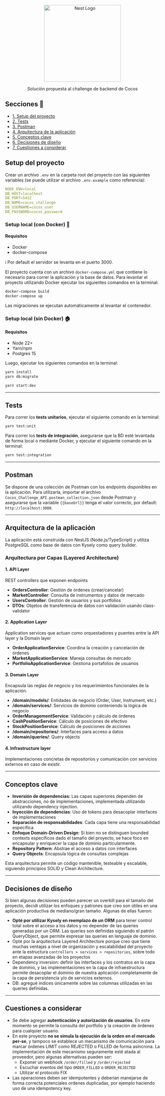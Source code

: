 <p align="center">
  <a href="http://nestjs.com/" target="blank"><img src="https://cdn.prod.website-files.com/62e443aeb2cdfb6f2b0306a5/65cd2448467950674f70e3db_cocosLogos%20p%20caso%20de%20exito.png" width="250" alt="Nest Logo" /></a>
</p>

<p align="center">
  Solución propuesta al challenge de backend de Cocos
</p>
  
## Secciones 📘

- [1. Setup del proyecto](#setup-del-proyecto)
- [2. Tests](#tests)
- [3. Postman](#postman)
- [4. Arquitectura de la aplicación](#arquitectura-de-la-aplicación)
- [5. Conceptos clave](#conceptos-clave)
- [6. Decisiones de diseño](#decisiones-de-diseño)
- [7. Cuestiones a considerar](#cuestiones-a-considerar)

## Setup del proyecto

Crear un archivo `.env` en la carpeta root del proyecto con las siguientes variables (se puede utilizar el archivo `.env.example` como referencia):

```yaml
NODE_ENV=local
DB_HOST=localhost
DB_PORT=5432
DB_NAME=cocos_challenge
DB_USERNAME=cocos_user
DB_PASSWORD=cocos_password
```

### Setup local (con Docker) 🐳
#### Requisitos
- Docker
- docker-compose

ℹ️ Por default el servidor se levanta en el puerto 3000.

El proyecto cuenta con un archivo `docker-compose.yml` que contiene lo necesario para correr la aplicación y la base de datos. Para levantar el proyecto utilizando Docker ejecutar los siguientes comandos en la terminal:

```bash
docker-compose build
docker-compose up
```

Las migraciones se ejecutan automáticamente al levantar el contenedor.

### Setup local (sin Docker) 🏠
#### Requisitos
- Node 22+
- Yarn/npm
- Postgres 15

Luego, ejecutar los siguientes comandos en la terminal:

```bash
yarn install
yarn db:migrate

yarn start:dev
```

----------

## Tests

Para correr los **tests unitarios**, ejecutar el siguiente comando en la terminal:

```bash
yarn test:unit
```

Para correr los **tests de integración**, asegurarse que la BD esté levantada de forma local o mediante Docker, y ejecutar el siguiente comando en la terminal:

```bash
yarn test:integration
```

----------
## Postman

Se dispone de una colección de Postman con los endpoints disponibles en la aplicación. Para utilizarla, importar el archivo `Cocos_Challenge_API.postman_collection.json` desde Postman y asegurarse que la variable `{{baseUrl}}` tenga el valor correcto, por default: `http://localhost:3000`.

----------

## Arquitectura de la aplicación

La aplicación está construida con NestJS (Node.js/TypeScript) y utiliza PostgreSQL como base de datos con Kysely como query builder.

### Arquitectura por Capas (Layered Architecture)

#### 1. API Layer
REST controllers que exponen endpoints

- **OrdersController**: Gestión de órdenes (crear/cancelar)
- **MarketController**: Consulta de instrumentos y datos de mercado
- **UsersController**: Gestión de usuarios y sus portfolios
- **DTOs**: Objetos de transferencia de datos con validación usando class-validator

#### 2. Application Layer
Application services que actuan como orquestadores y puentes entre la API layer y la Domain layer

- **OrderApplicationService**: Coordina la creación y cancelación de órdenes
- **MarketApplicationService**: Maneja consultas de mercado
- **PortfolioApplicationService**: Gestiona portafolios de usuarios

#### 3. Domain Layer

Encapsula las reglas de negocio y los requerimientos funcionales de la aplicación.

- **/domain/models/**: Entidades de negocio (Order, User, Instrument, etc.)
- **/domain/services/**: Servicios de dominio conteniendo la lógica de negocio
- **OrderManagementService**: Validación y cálculo de órdenes
- **CashPositionService**: Cálculo de posiciones de efectivo
- **StockPositionService**: Cálculo de posiciones de acciones
- **/domain/repositories/**: Interfaces para acceso a datos
- **/domain/queries/**: Query objects

#### 4. Infrastructure layer 

Implementaciones concretas de repositorios y comunicación con servicios externos en caso de existir. 

-----------

## Conceptos clave

- **Inversión de dependencias**: Las capas superiores dependen de abstracciones, no de implementaciones, implementada utilizando utilizando dependency injection.
- **Inyección de dependencias**: Uso de tokens para desacoplar interfaces de implementaciones
- **Separación de responsabilidades**: Cada capa tiene una responsabilidad específica
- **Enfoque Domain-Driven Design**: Si bien no se distinguen bounded contexts específicos dado el tamaño del proyecto, se hace foco en encapsular y enriquecer la capa de dominio particularmente.
- **Repository Pattern**: Abstrae el acceso a datos con interfaces
- **Query Objects**: Encapsula lógica de consultas complejas

Esta arquitectura permite un código mantenible, testeable y escalable, siguiendo principios SOLID y Clean Architecture.

-----------

## Decisiones de diseño

Si bien algunas decisiones pueden parecer un overkill para el tamaño del proyecto, decidí utilizar los enfoques y patrones que creo son útiles en una aplicación productiva de mediano/gran tamaño. Algunas de ellas fueron:

- **Opté por utilizar Kysely en reemplazo de un ORM** para tener control total sobre el acceso a los datos y no depender de las queries generadas por un ORM. Las queries son definidas siguiendo el patrón QueryObject, que permite expresar las queries en lenguaje de dominio.
- Opté por la arquitectura Layered Architecture porque creo que tiene muchas ventajas a nivel de organización y escalabilidad del proyecto ante la estructura `controllers > services > repositories`, sobre todo en etapas avanzadas de los proyectos
- Dependency inversion: definir las interfaces y los contratos en la capa de dominio, y las implementaciones en la capa de infraestructura permite desacoplar el dominio de nuestra aplicación completamente de la capa de persistencia y/o de servicios externos.
- DB: agregué índices únicamente sobre las columnas utilizadas en las queries definidas.

------------

## Cuestiones a considerar

- Se debe agregar **autenticación y autorización de usuarios**. En este momento se permite la consulta del portfolio y la creación de órdenes para cualquier usuario.
- En este proyecto **no se simula la ejecución de la orden en el mercado per-se**, y tampoco se establece un mecanismo de comunicación para marcar órdenes LIMIT como REJECTED o FILLED de forma asíncrona. La implementación de este mecanismo seguramente esté atada al proveedor, pero algunas alternativas pueden ser:
    - Exponer un webhook `/order/filled` y `/order/rejected`
    - Escuchar eventos del tipo `ORDER_FILLED` o `ORDER_REJECTED`
    - Utilizar el protocolo FIX
- Las operaciones deben ser idempotentes y deberían manejarse de forma correcta potenciales ordenes duplicadas, por ejemplo haciendo uso de una idempotency key.
